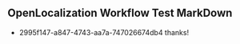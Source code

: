 ## OpenLocalization Workflow Test MarkDown
* 2995f147-a847-4743-aa7a-747026674db4 
thanks!<!--HONumber=Mar16_HO4-->
